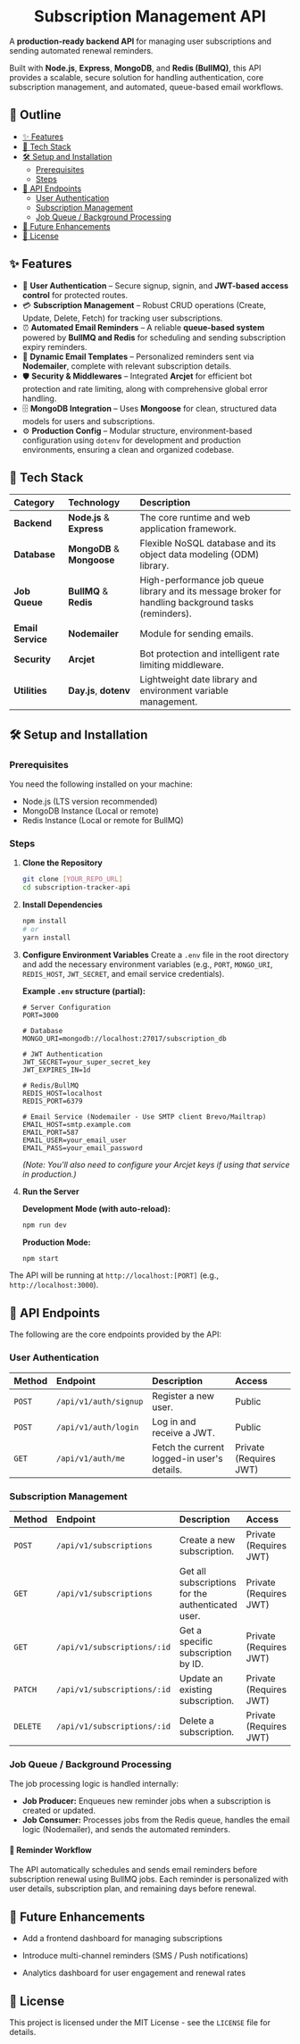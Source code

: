 <h1 align="center"> Subscription Management API </h1>

A **production-ready backend API** for managing user subscriptions and sending automated renewal reminders.

Built with **Node.js**, **Express**, **MongoDB**, and **Redis (BullMQ)**, this API provides a scalable, secure solution for handling authentication, core subscription management, and automated, queue-based email workflows.




## 📖 Outline

- [✨ Features](#-features)
- [🧰 Tech Stack](#-tech-stack)
- [🛠️ Setup and Installation](#%EF%B8%8F-setup-and-installation)
  - [Prerequisites](#prerequisites)
  - [Steps](#steps)
- [🔑 API Endpoints](#-api-endpoints)
  - [User Authentication](#user-authentication)
  - [Subscription Management](#subscription-management)
  - [Job Queue / Background Processing](#job-queue--background-processing)
- [🧠 Future Enhancements](#-future-enhancements)
- [📝 License](#-license)



## ✨ Features

- 🧠 **User Authentication** – Secure signup, signin, and **JWT-based access control** for protected routes.
- 💳 **Subscription Management** – Robust CRUD operations (Create, Update, Delete, Fetch) for tracking user subscriptions.
- ⏰ **Automated Email Reminders** – A reliable **queue-based system** powered by **BullMQ and Redis** for scheduling and sending subscription expiry reminders.
- 📧 **Dynamic Email Templates** – Personalized reminders sent via **Nodemailer**, complete with relevant subscription details.
- 🛡️ **Security & Middlewares** – Integrated **Arcjet** for efficient bot protection and rate limiting, along with comprehensive global error handling.
- 🗄️ **MongoDB Integration** – Uses **Mongoose** for clean, structured data models for users and subscriptions.
- ⚙️ **Production Config** – Modular structure, environment-based configuration using `dotenv` for development and production environments, ensuring a clean and organized codebase.



## 🧰 Tech Stack

| Category | Technology | Description |
| :--- | :--- | :--- |
| **Backend** | **Node.js** & **Express** | The core runtime and web application framework. |
| **Database** | **MongoDB** & **Mongoose** | Flexible NoSQL database and its object data modeling (ODM) library. |
| **Job Queue** | **BullMQ** & **Redis** | High-performance job queue library and its message broker for handling background tasks (reminders). |
| **Email Service** | **Nodemailer** | Module for sending emails. |
| **Security** | **Arcjet** | Bot protection and intelligent rate limiting middleware. |
| **Utilities** | **Day.js**, **dotenv** | Lightweight date library and environment variable management. |



## 🛠️ Setup and Installation

### Prerequisites

You need the following installed on your machine:
* Node.js (LTS version recommended)
* MongoDB Instance (Local or remote)
* Redis Instance (Local or remote for BullMQ)

### Steps

1.  **Clone the Repository**
    ```bash
    git clone [YOUR_REPO_URL]
    cd subscription-tracker-api
    ```

2.  **Install Dependencies**
    ```bash
    npm install
    # or
    yarn install
    ```

3.  **Configure Environment Variables**
    Create a `.env` file in the root directory and add the necessary environment variables (e.g., `PORT`, `MONGO_URI`, `REDIS_HOST`, `JWT_SECRET`, and email service credentials).

    **Example `.env` structure (partial):**
    ```env
    # Server Configuration
    PORT=3000

    # Database
    MONGO_URI=mongodb://localhost:27017/subscription_db

    # JWT Authentication
    JWT_SECRET=your_super_secret_key
    JWT_EXPIRES_IN=1d

    # Redis/BullMQ
    REDIS_HOST=localhost
    REDIS_PORT=6379

    # Email Service (Nodemailer - Use SMTP client Brevo/Mailtrap)
    EMAIL_HOST=smtp.example.com
    EMAIL_PORT=587
    EMAIL_USER=your_email_user
    EMAIL_PASS=your_email_password
    ```
    *(Note: You'll also need to configure your Arcjet keys if using that service in production.)*

4.  **Run the Server**

    **Development Mode (with auto-reload):**
    ```bash
    npm run dev
    ```

    **Production Mode:**
    ```bash
    npm start
    ```

The API will be running at `http://localhost:[PORT]` (e.g., `http://localhost:3000`).



## 🔑 API Endpoints

The following are the core endpoints provided by the API:

### User Authentication

| Method | Endpoint | Description | Access |
| :--- | :--- | :--- | :--- |
| `POST` | `/api/v1/auth/signup` | Register a new user. | Public |
| `POST` | `/api/v1/auth/login` | Log in and receive a JWT. | Public |
| `GET` | `/api/v1/auth/me` | Fetch the current logged-in user's details. | Private (Requires JWT) |

### Subscription Management

| Method | Endpoint | Description | Access |
| :--- | :--- | :--- | :--- |
| `POST` | `/api/v1/subscriptions` | Create a new subscription. | Private (Requires JWT) |
| `GET` | `/api/v1/subscriptions` | Get all subscriptions for the authenticated user. | Private (Requires JWT) |
| `GET` | `/api/v1/subscriptions/:id` | Get a specific subscription by ID. | Private (Requires JWT) |
| `PATCH`| `/api/v1/subscriptions/:id` | Update an existing subscription. | Private (Requires JWT) |
| `DELETE`| `/api/v1/subscriptions/:id` | Delete a subscription. | Private (Requires JWT) |

### Job Queue / Background Processing

The job processing logic is handled internally:
* **Job Producer:** Enqueues new reminder jobs when a subscription is created or updated.
* **Job Consumer:** Processes jobs from the Redis queue, handles the email logic (Nodemailer), and sends the automated reminders.

#### 💌 Reminder Workflow

The API automatically schedules and sends email reminders before subscription renewal using BullMQ jobs.
Each reminder is personalized with user details, subscription plan, and remaining days before renewal.



## 🧠 Future Enhancements

* Add a frontend dashboard for managing subscriptions

* Introduce multi-channel reminders (SMS / Push notifications)

* Analytics dashboard for user engagement and renewal rates

## 📝 License

This project is licensed under the MIT License - see the `LICENSE` file for details.
